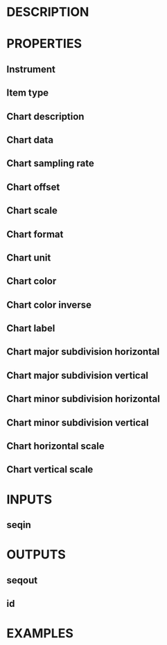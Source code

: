 # DESCRIPTION

# PROPERTIES

## Instrument

## Item type

## Chart description

## Chart data

## Chart sampling rate

## Chart offset

## Chart scale

## Chart format

## Chart unit

## Chart color

## Chart color inverse

## Chart label

## Chart major subdivision horizontal

## Chart major subdivision vertical

## Chart minor subdivision horizontal

## Chart minor subdivision vertical

## Chart horizontal scale

## Chart vertical scale

# INPUTS

## seqin

# OUTPUTS

## seqout

## id

# EXAMPLES
